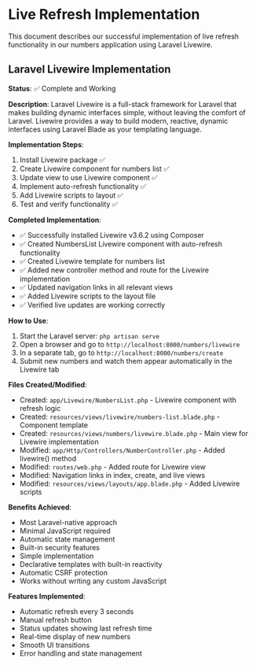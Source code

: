 # Live Refresh Implementation

This document describes our successful implementation of live refresh functionality in our numbers application using Laravel Livewire.

## Laravel Livewire Implementation
**Status**: ✅ Complete and Working

**Description**:
Laravel Livewire is a full-stack framework for Laravel that makes building dynamic interfaces simple, without leaving the comfort of Laravel. Livewire provides a way to build modern, reactive, dynamic interfaces using Laravel Blade as your templating language.

**Implementation Steps**:
1. Install Livewire package ✅
2. Create Livewire component for numbers list ✅
3. Update view to use Livewire component ✅
4. Implement auto-refresh functionality ✅
5. Add Livewire scripts to layout ✅
6. Test and verify functionality ✅

**Completed Implementation**:
- ✅ Successfully installed Livewire v3.6.2 using Composer
- ✅ Created NumbersList Livewire component with auto-refresh functionality
- ✅ Created Livewire template for numbers list
- ✅ Added new controller method and route for the Livewire implementation
- ✅ Updated navigation links in all relevant views
- ✅ Added Livewire scripts to the layout file
- ✅ Verified live updates are working correctly

**How to Use**:
1. Start the Laravel server: `php artisan serve`
2. Open a browser and go to `http://localhost:8000/numbers/livewire`
3. In a separate tab, go to `http://localhost:8000/numbers/create`
4. Submit new numbers and watch them appear automatically in the Livewire tab

**Files Created/Modified**:
- Created: `app/Livewire/NumbersList.php` - Livewire component with refresh logic
- Created: `resources/views/livewire/numbers-list.blade.php` - Component template
- Created: `resources/views/numbers/livewire.blade.php` - Main view for Livewire implementation
- Modified: `app/Http/Controllers/NumberController.php` - Added livewire() method
- Modified: `routes/web.php` - Added route for Livewire view
- Modified: Navigation links in index, create, and live views
- Modified: `resources/views/layouts/app.blade.php` - Added Livewire scripts

**Benefits Achieved**:
- Most Laravel-native approach
- Minimal JavaScript required
- Automatic state management
- Built-in security features
- Simple implementation
- Declarative templates with built-in reactivity
- Automatic CSRF protection
- Works without writing any custom JavaScript

**Features Implemented**:
- Automatic refresh every 3 seconds
- Manual refresh button
- Status updates showing last refresh time
- Real-time display of new numbers
- Smooth UI transitions
- Error handling and state management 